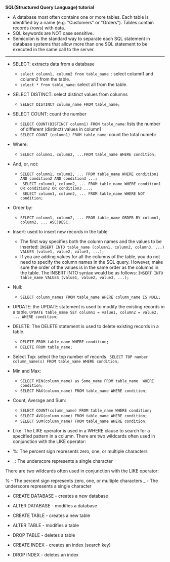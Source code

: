 **SQL(Structured Query Language) tutorial**

- A database most often contains one or more tables. Each table is identified by a name (e.g. "Customers" or "Orders"). Tables contain records (rows) with data.
- SQL keywords are NOT case sensitive. 
- Semicolon is the standard way to separate each SQL statement in database systems that allow more than one SQL statement to be executed in the same call to the server.


*****************************************************
- SELECT: extracts data from a database
  - ``select column1, column2 from table_name ``: select column1 and column2 from the table. 
  - ``select * from table_name``: select all from the table. 

- SELECT DISTINCT: select distinct values from columns
   - ``SELECT DISTINCT column_name FROM table_name;``

- SELECT COUNT: count the number 
  - ``SELECT COUNT(DISTINCT column1) FROM table_name``: lists the number of different (distinct) values in column1
  - ``SELECT COUNT (column1) FROM table_name``: count the total numebr

- Where: 
  - ``SELECT column1, column2, ...FROM table_name WHERE condition;``

- And, or, not: 
  - ``SELECT column1, column2, ... FROM table_name WHERE condition1 AND condition2 AND condition3 ...;``
  - `` SELECT column1, column2, ... FROM table_name WHERE condition1 OR condition2 OR condition3 ...;``
  - `` SELECT column1, column2, ... FROM table_name WHERE NOT condition;``  
  
- Order by:
  - ``SELECT column1, column2, ... FROM table_name ORDER BY column1, column2, ... ASC|DESC;``

- Insert: used to insert new records in the table 
  - The first way specifies both the column names and the values to be inserted:
   `` INSERT INTO table_name (column1, column2, column3, ...)
      VALUES (value1, value2, value3, ...);
   ``   
   - If you are adding values for all the columns of the table, you do not need to specify the column names in the SQL query. However, make sure the order of the values is in the same order as the columns in the table. The INSERT INTO syntax would be as follows:
  `` INSERT INTO table_name
     VALUES (value1, value2, value3, ...);  
  ``
  
- Null: 
  - ``SELECT column_names FROM table_name WHERE column_name IS NULL; ``
  
  
- UPDATE: the UPDATE statement is used to modify the existing records in a table.
  ``UPDATE table_name SET column1 = value1, column2 = value2, ... WHERE condition;``

- DELETE: The DELETE statement is used to delete existing records in a table.
  - ``DELETE FROM table_name WHERE condition;``
  - ``DELETE FROM table_name;``

- Select Top: select the top number of records 
   `` SELECT TOP number column_name(s) FROM table_name WHERE condition;``

- Min and Max: 
  - ``SELECT MIN(column_name) as Some_name FROM table_name  WHERE condition;``
  - ``SELECT MAX(column_name) FROM table_name WHERE condition;``

- Count, Average and Sum:
  - ``SELECT COUNT(column_name) FROM table_name WHERE condition;``
  - ``SELECT AVG(column_name) FROM table_name WHERE condition;``
  - ``SELECT SUM(column_name) FROM table_name WHERE condition;``
  
  
- Like: The LIKE operator is used in a WHERE clause to search for a specified pattern in a column. There are two wildcards often used in conjunction with the LIKE operator:
 - %: The percent sign represents zero, one, or multiple characters
 - _: The underscore represents a single character




There are two wildcards often used in conjunction with the LIKE operator:

% - The percent sign represents zero, one, or multiple characters
_ - The underscore represents a single character







  
- CREATE DATABASE - creates a new database

- ALTER DATABASE - modifies a database

- CREATE TABLE - creates a new table

- ALTER TABLE - modifies a table

- DROP TABLE - deletes a table

- CREATE INDEX - creates an index (search key)

- DROP INDEX - deletes an index



